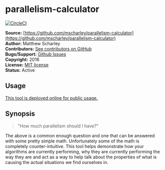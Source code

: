 # parallelism-calculator

[![CircleCI](https://circleci.com/gh/mscharley/parallelism-calculator/tree/master.svg?style=svg)](https://circleci.com/gh/mscharley/parallelism-calculator/tree/master)

**Source:** [https://github.com/mscharley/parallelism-calculator](https://github.com/mscharley/parallelism-calculator)  
**Author:** Matthew Scharley  
**Contributors:** [See contributors on GitHub][gh-contrib]  
**Bugs/Support:** [Github Issues][gh-issues]  
**Copyright:** 2016  
**License:** [MIT license][license]  
**Status:** Active

## Usage

[This tool is deployed online for public usage.][live-deploy]

## Synopsis

> "How much parallelism should I have?"

The above is a common enough question and one that can be answered with some
pretty simple math. Unfortunately some of the math is completely
counter-intuitive. This tool helps demonstrate how your algorithms are
currently performing, why they are currently performing the way they are
and act as a way to help talk about the properties of what is causing the
actual situations we find ourselves in.

  [gh-contrib]: https://github.com/mscharley/parallelism-calculator/graphs/contributors
  [gh-issues]: https://github.com/mscharley/parallelism-calculator/issues
  [license]: https://github.com/mscharley/parallelism-calculator/blob/master/LICENSE.md
  [live-deploy]: https://mscharley.github.io/parallelism-calculator/
